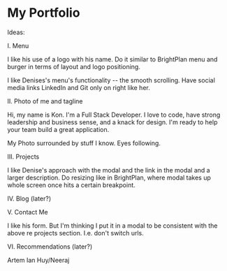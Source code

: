 # My Portfolio

Ideas:

I. Menu

I like his use of a logo with his name. Do it similar to BrightPlan menu and burger in terms of layout and logo positioning.

I like Denises's menu's functionality -- the smooth scrolling. Have social media links LinkedIn and Git only on right like her. 

II. Photo of me and tagline

Hi, my name is Kon. I'm a Full Stack Developer. I love to code, have strong leadership and business sense, and a knack for design. I'm ready to help your team build a great application.

My Photo surrounded by stuff I know. Eyes following.

III. Projects

I like Denise's approach with the modal and the link in the modal and a larger description.
Do resizing like in BrightPlan, where modal takes up whole screen once hits a certain breakpoint.

IV. Blog (later?)

V. Contact Me

I like his form. But I'm thinking I put it in a modal to be consistent with the above re projects section. I.e. don't switch urls.

VI. Recommendations (later?)

Artem
Ian
Huy/Neeraj
